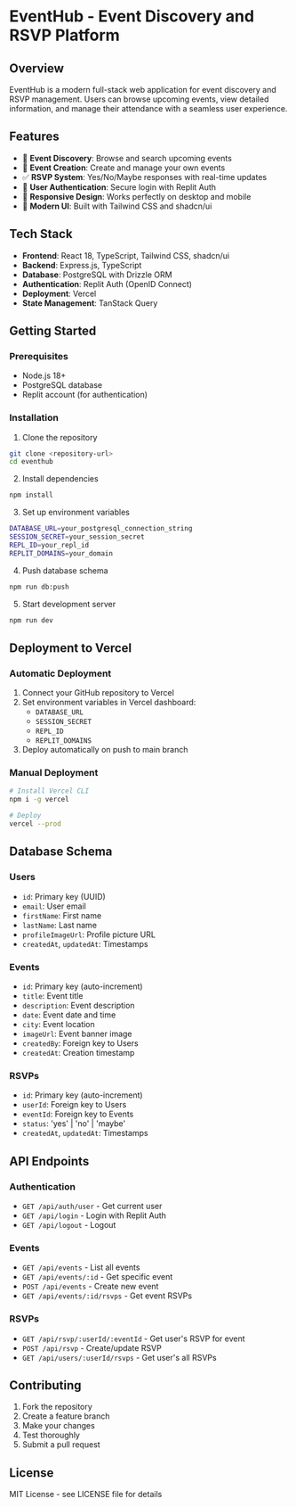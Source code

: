 # EventHub - Event Discovery and RSVP Platform

## Overview
EventHub is a modern full-stack web application for event discovery and RSVP management. Users can browse upcoming events, view detailed information, and manage their attendance with a seamless user experience.

## Features
- 🎉 **Event Discovery**: Browse and search upcoming events
- 📅 **Event Creation**: Create and manage your own events
- ✅ **RSVP System**: Yes/No/Maybe responses with real-time updates
- 👤 **User Authentication**: Secure login with Replit Auth
- 📱 **Responsive Design**: Works perfectly on desktop and mobile
- 🎨 **Modern UI**: Built with Tailwind CSS and shadcn/ui

## Tech Stack
- **Frontend**: React 18, TypeScript, Tailwind CSS, shadcn/ui
- **Backend**: Express.js, TypeScript
- **Database**: PostgreSQL with Drizzle ORM
- **Authentication**: Replit Auth (OpenID Connect)
- **Deployment**: Vercel
- **State Management**: TanStack Query

## Getting Started

### Prerequisites
- Node.js 18+
- PostgreSQL database
- Replit account (for authentication)

### Installation
1. Clone the repository
```bash
git clone <repository-url>
cd eventhub
```

2. Install dependencies
```bash
npm install
```

3. Set up environment variables
```bash
DATABASE_URL=your_postgresql_connection_string
SESSION_SECRET=your_session_secret
REPL_ID=your_repl_id
REPLIT_DOMAINS=your_domain
```

4. Push database schema
```bash
npm run db:push
```

5. Start development server
```bash
npm run dev
```

## Deployment to Vercel

### Automatic Deployment
1. Connect your GitHub repository to Vercel
2. Set environment variables in Vercel dashboard:
   - `DATABASE_URL`
   - `SESSION_SECRET` 
   - `REPL_ID`
   - `REPLIT_DOMAINS`
3. Deploy automatically on push to main branch

### Manual Deployment
```bash
# Install Vercel CLI
npm i -g vercel

# Deploy
vercel --prod
```

## Database Schema

### Users
- `id`: Primary key (UUID)
- `email`: User email
- `firstName`: First name
- `lastName`: Last name
- `profileImageUrl`: Profile picture URL
- `createdAt`, `updatedAt`: Timestamps

### Events
- `id`: Primary key (auto-increment)
- `title`: Event title
- `description`: Event description
- `date`: Event date and time
- `city`: Event location
- `imageUrl`: Event banner image
- `createdBy`: Foreign key to Users
- `createdAt`: Creation timestamp

### RSVPs
- `id`: Primary key (auto-increment)
- `userId`: Foreign key to Users
- `eventId`: Foreign key to Events
- `status`: 'yes' | 'no' | 'maybe'
- `createdAt`, `updatedAt`: Timestamps

## API Endpoints

### Authentication
- `GET /api/auth/user` - Get current user
- `GET /api/login` - Login with Replit Auth
- `GET /api/logout` - Logout

### Events
- `GET /api/events` - List all events
- `GET /api/events/:id` - Get specific event
- `POST /api/events` - Create new event
- `GET /api/events/:id/rsvps` - Get event RSVPs

### RSVPs
- `GET /api/rsvp/:userId/:eventId` - Get user's RSVP for event
- `POST /api/rsvp` - Create/update RSVP
- `GET /api/users/:userId/rsvps` - Get user's all RSVPs

## Contributing
1. Fork the repository
2. Create a feature branch
3. Make your changes
4. Test thoroughly
5. Submit a pull request

## License
MIT License - see LICENSE file for details
